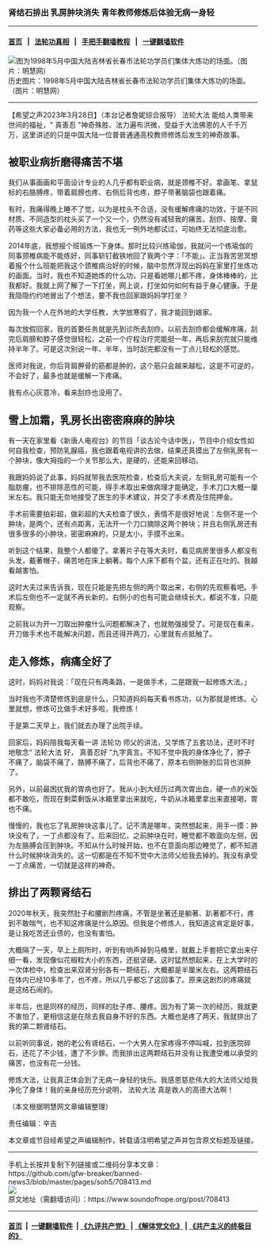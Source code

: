 ### 肾结石排出 乳房肿块消失 青年教师修炼后体验无病一身轻
------------------------

#### [首页](https://github.com/gfw-breaker/banned-news3/blob/master/README.md) &nbsp;&nbsp;|&nbsp;&nbsp; [法轮功真相](https://github.com/begood0513/basic/blob/master/README.md)  &nbsp;&nbsp;|&nbsp;&nbsp; [手把手翻墙教程](https://github.com/gfw-breaker/guides/wiki)  &nbsp;&nbsp;|&nbsp;&nbsp; [一键翻墙软件](https://github.com/gfw-breaker/nogfw/blob/master/README.md)  



<div><img alt="图为1998年5月中国大陆吉林省长春市法轮功学员们集体大炼功的场面。（图片：明慧网）" src="https://img.soundofhope.org/2023-03/changchunliangong2-01-1650477123865-1680036540864.jpg"/>
<br/><figcaption class="caption">
 历史图片：1998年5月中国大陆吉林省长春市法轮功学员们集体大炼功的场面。（图片：明慧网）
</figcaption></div><hr/>


<div><div class="Content__Wrapper sc-1bvya0-0 elmmKw article_body" data-checkusr="" itemprop="articleBody">
 <div id="post_place_1">
 </div>
 <p class="meta-top">
  <span class="meta">
   【希望之声2023年3月28日】（本台记者詹妮综合报导）
  </span>
  <ok href="/term/8055">
   法轮大法
  </ok>
  能给人类带来世间的福祉，"
  <ok href="/term/7789">
   真善忍
  </ok>
  "神奇殊胜、法力遍布洪微，受益于大法佛恩的人千千万万，这里讲述的只是中国大陆一位普普通通高校教师修炼后发生的神奇故事。
 </p>
 <h2>
  被职业病折磨得痛苦不堪
 </h2>
 <p>
  我们从事画画和平面设计专业的人几乎都有职业病，就是颈椎不好。拿画笔、拿鼠标的右胳膊疼，带着肩膀也疼、右侧后背也疼，脖子带著脑袋也跟着痛。
 </p>
 <p>
  有时，我痛得晚上睡不了觉，以为是枕头不合适，没有缓解疼痛的功效，于是不同材质、不同造型的枕头买了一个又一个，仍然没有减轻我的痛苦。刮痧、按摩、膏药等这些大家必备必用的方法，我也无一例外地都试过，可始终无法彻底治愈。
 </p>
 <p>
  2014年底，我想报个班锻炼一下身体。那时比较兴练瑜伽，我就问一个练瑜伽的同事颈椎病能不能练好，同事斩钉截铁地回了我两个字：「不能」。正当我苦思冥想着报个什么班能把我这个颈椎病治好的时候，脑中忽然浮现出妈妈在家里打坐炼功的画面。当时，我也不知道她炼的什么功，只是看她哪儿都不疼，身体棒棒的，比我都好。我就上网了解了一下打坐，网上说，打坐如何如何有益于身心健康。于是我隐隐约约地冒出了个想法，要不我也回家跟妈妈学打坐？
 </p>
 <p>
  因为我一个人在外地的大学任教，大学放寒假了，我才能回到娘家。
 </p>
 <p>
  每次放假回家，我的首要任务就是先到诊所去刮痧。以前去刮痧都会缓解疼痛，刮完后肩膀和脖子感觉很轻松，之前一个疗程治疗完能挺一年，再后来刮完就只能维持半年了。可是这次别说一年、半年，当时刮完都没有一丁点儿轻松的感觉。
 </p>
 <p>
  医师对我说，你后背肩胛骨的筋都是肿的，这个筋只会越来越松，这是不可逆的，不会好了，最多也就是缓解一下疼痛。
 </p>
 <p>
  我有点心灰意冷，看来刮痧也没用了。
 </p>
 <h2>
  雪上加霜，乳房长出密密麻麻的肿块
 </h2>
 <p>
  有一天在家里看《新唐人电视台》的节目「谈古论今话中医」，节目中介绍女性如何自我检查，预防乳腺癌，我也跟着电视讲的去做，结果还真摸出了左侧乳房有一个肿块，像大拇指的一个关节那么大，是硬的，还能来回移动。
 </p>
 <p>
  我跟妈妈说了此事，妈妈就带我去医院检查，检查后大夫说，左侧乳房可能有一个脂肪瘤，也不排除恶性的可能，得手术取出来做病理才能确定，手术刀口大概一厘米左右。我只能无奈地接受了医生的手术建议，并交了手术费及住院押金。
 </p>
 <p>
  手术前需要拍彩超，做彩超的大夫检查了很久，表情不是很好地说：左侧不是一个肿块，是两个，还有点距离，无法开一个刀口摘除这两个肿块；并且右侧乳房还有很多很多的小肿块，密密麻麻的，只是太小，手摸不出来。
 </p>
 <p>
  听到这个结果，我整个人都傻了。拿著片子在等大夫时，看见病房里很多人都没有头发，戴著帽子，痛苦地在床上躺著。每个人床下都有个盆，还有正在吐的。我越看越害怕。
 </p>
 <p>
  这时大夫过来告诉我，现在只能是先把左侧的两个取出来，右侧的先观察看吧。手术后左侧也不一定就不再长新的，右侧小的也有可能会继续长大，都说不准，只能观察。
 </p>
 <p>
  之前我以为开一刀取出肿瘤什么问题都解决了，也就勉强接受了。可是现在看来，开刀做手术也不能解决问题，而且还得开两刀，心里就有点抵触了。
 </p>
 <h2>
  走入修炼，病痛全好了
 </h2>
 <p>
  这时，妈妈对我说：「现在只有两条路，一是做手术，二是跟我一起修炼大法。」
 </p>
 <p>
  当时我也不清楚修炼到底是什么，只知道妈妈每天看书炼功，以为那就是修炼。心里就想，修炼可比做手术好多啦，我修炼！
 </p>
 <p>
  于是第二天早上，我们就去办理了出院手续。
 </p>
 <p>
  回家后，妈妈陪我每天看一讲
  <ok href="/term/968">
   法轮功
  </ok>
  师父的讲法，又学炼了五套功法，还时不时地敬念“
  <ok href="/term/8055">
   法轮大法
  </ok>
  好，
  <ok href="/term/29654">
   真善忍好
  </ok>
  ”九字真言。不知不觉中我的身体净化了，脖子不痛了，脑袋不痛了，胳膊不痛了，后背也不痛了，原本右侧肿胀的后背也消肿了。
 </p>
 <p>
  另外，以前最困扰我的胃病也好了。我从小到大经历过两次胃出血，硬一点的米饭都不敢吃，而现在剩菜剩饭从冰箱里拿出来就吃，牛奶从冰箱里拿出来直接喝，胃也不痛。
 </p>
 <p>
  慢慢的，我也忘了乳房肿块这事儿了。记不清是哪年，突然想起来，用手一摸：肿块没有了，一丁点都没有了。后来回忆，之前肿块在时，睡觉都不敢面向左侧，因为左胳膊会压到肿块。不知从什么时候开始，也不在意面向那边睡觉了，都不知道什么时候肿块消失的。这一切都是在不知不觉中大法师父给我去掉的。我没有承受一丁点痛苦，一切就是这样的神奇。
 </p>
 <h2>
  排出了两颗肾结石
 </h2>
 <p>
  2020年秋天，我突然肚子和腰剧烈疼痛，不管是坐著还是躺著、趴著都不行，疼到不敢喘气，也不知这疼痛是什么原因。但我是个修炼人，我知道这肯定是好事，是让我吃苦还业债的，也没有害怕。
 </p>
 <p>
  大概隔了一天，早上上厕所时，听到有响声掉到马桶里，就戴上手套把它拿出来仔细一看，发现像似花椒粒大小的东西，还挺坚硬。这时猛然想起来，在上大学时的一次体检中，检查出来双肾分别各有一颗结石，大概都是半厘米左右。这两颗结石在体内已经10多年了，也不疼，所以几乎都忘了这回事了。原来这剧烈的疼痛就是这结石闹的。
 </p>
 <p>
  半年后，也是同样的经历，同样的肚子疼、腰疼。因为有了第一次的经历，我就更不害怕了，更相信这是在除去我自身不好的东西。大概也是疼了两天，我就排出了我的第二颗肾结石。
 </p>
 <p>
  以前听同事说，她的老公有肾结石，一个大男人在家疼得不停叫喊，拉到医院碎石，还花了不少钱，遭了不少罪。而我排出这两颗结石并没有让我遭受难以承受的痛苦，也没有花一分钱。
 </p>
 <p>
  修炼大法，让我真正体会到了无病一身轻的快乐。我感恩慈悲伟大的大法师父给我净化了身体！我的亲身经历充分说明，
  <ok href="/term/8055">
   法轮大法
  </ok>
  真是救人的高德大法啊！
 </p>
 <p>
  （本文根据明慧网文章编辑整理）
 </p>
 <p class="meta-btm">
  责任编辑：辛吉
 </p>
 <p class="meta-btm">
  本文章或节目经希望之声编辑制作，转载请注明希望之声并包含原文标题及链接。
 </p>
</div>
</div>
<hr/>
手机上长按并复制下列链接或二维码分享本文章：<br/>
https://github.com/gfw-breaker/banned-news3/blob/master/pages/soh5/708413.md <br/>
<a href='https://github.com/gfw-breaker/banned-news3/blob/master/pages/soh5/708413.md'><img src='https://github.com/gfw-breaker/banned-news3/blob/master/pages/soh5/708413.md.png'/></a> <br/>
原文地址（需翻墙访问）：https://www.soundofhope.org/post/708413


------------------------
#### [首页](https://github.com/gfw-breaker/banned-news3/blob/master/README.md) &nbsp;|&nbsp; [一键翻墙软件](https://github.com/gfw-breaker/nogfw/blob/master/README.md) &nbsp;| [《九评共产党》](https://github.com/gfw-breaker/9ping.md/blob/master/README.md#九评之一评共产党是什么) | [《解体党文化》](https://github.com/gfw-breaker/jtdwh.md/blob/master/README.md) | [《共产主义的终极目的》](https://github.com/gfw-breaker/gczydzjmd.md/blob/master/README.md)


<img src='http://gfw-breaker.win/banned-news3/pages/soh5/708413.md' width='0px' height='0px'/>